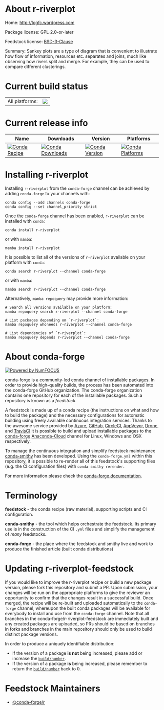 About r-riverplot
=================

Home: http://logfc.wordpress.com

Package license: GPL-2.0-or-later

Feedstock license: [BSD-3-Clause](https://github.com/conda-forge/r-riverplot-feedstock/blob/main/LICENSE.txt)

Summary: Sankey plots are a type of diagram that is convenient to illustrate how flow of information, resources etc. separates and joins, much like observing how rivers split and merge. For example, they can be used to compare different clusterings.

Current build status
====================


<table><tr><td>All platforms:</td>
    <td>
      <a href="https://dev.azure.com/conda-forge/feedstock-builds/_build/latest?definitionId=9788&branchName=main">
        <img src="https://dev.azure.com/conda-forge/feedstock-builds/_apis/build/status/r-riverplot-feedstock?branchName=main">
      </a>
    </td>
  </tr>
</table>

Current release info
====================

| Name | Downloads | Version | Platforms |
| --- | --- | --- | --- |
| [![Conda Recipe](https://img.shields.io/badge/recipe-r--riverplot-green.svg)](https://anaconda.org/conda-forge/r-riverplot) | [![Conda Downloads](https://img.shields.io/conda/dn/conda-forge/r-riverplot.svg)](https://anaconda.org/conda-forge/r-riverplot) | [![Conda Version](https://img.shields.io/conda/vn/conda-forge/r-riverplot.svg)](https://anaconda.org/conda-forge/r-riverplot) | [![Conda Platforms](https://img.shields.io/conda/pn/conda-forge/r-riverplot.svg)](https://anaconda.org/conda-forge/r-riverplot) |

Installing r-riverplot
======================

Installing `r-riverplot` from the `conda-forge` channel can be achieved by adding `conda-forge` to your channels with:

```
conda config --add channels conda-forge
conda config --set channel_priority strict
```

Once the `conda-forge` channel has been enabled, `r-riverplot` can be installed with `conda`:

```
conda install r-riverplot
```

or with `mamba`:

```
mamba install r-riverplot
```

It is possible to list all of the versions of `r-riverplot` available on your platform with `conda`:

```
conda search r-riverplot --channel conda-forge
```

or with `mamba`:

```
mamba search r-riverplot --channel conda-forge
```

Alternatively, `mamba repoquery` may provide more information:

```
# Search all versions available on your platform:
mamba repoquery search r-riverplot --channel conda-forge

# List packages depending on `r-riverplot`:
mamba repoquery whoneeds r-riverplot --channel conda-forge

# List dependencies of `r-riverplot`:
mamba repoquery depends r-riverplot --channel conda-forge
```


About conda-forge
=================

[![Powered by
NumFOCUS](https://img.shields.io/badge/powered%20by-NumFOCUS-orange.svg?style=flat&colorA=E1523D&colorB=007D8A)](https://numfocus.org)

conda-forge is a community-led conda channel of installable packages.
In order to provide high-quality builds, the process has been automated into the
conda-forge GitHub organization. The conda-forge organization contains one repository
for each of the installable packages. Such a repository is known as a *feedstock*.

A feedstock is made up of a conda recipe (the instructions on what and how to build
the package) and the necessary configurations for automatic building using freely
available continuous integration services. Thanks to the awesome service provided by
[Azure](https://azure.microsoft.com/en-us/services/devops/), [GitHub](https://github.com/),
[CircleCI](https://circleci.com/), [AppVeyor](https://www.appveyor.com/),
[Drone](https://cloud.drone.io/welcome), and [TravisCI](https://travis-ci.com/)
it is possible to build and upload installable packages to the
[conda-forge](https://anaconda.org/conda-forge) [Anaconda-Cloud](https://anaconda.org/)
channel for Linux, Windows and OSX respectively.

To manage the continuous integration and simplify feedstock maintenance
[conda-smithy](https://github.com/conda-forge/conda-smithy) has been developed.
Using the ``conda-forge.yml`` within this repository, it is possible to re-render all of
this feedstock's supporting files (e.g. the CI configuration files) with ``conda smithy rerender``.

For more information please check the [conda-forge documentation](https://conda-forge.org/docs/).

Terminology
===========

**feedstock** - the conda recipe (raw material), supporting scripts and CI configuration.

**conda-smithy** - the tool which helps orchestrate the feedstock.
                   Its primary use is in the construction of the CI ``.yml`` files
                   and simplify the management of *many* feedstocks.

**conda-forge** - the place where the feedstock and smithy live and work to
                  produce the finished article (built conda distributions)


Updating r-riverplot-feedstock
==============================

If you would like to improve the r-riverplot recipe or build a new
package version, please fork this repository and submit a PR. Upon submission,
your changes will be run on the appropriate platforms to give the reviewer an
opportunity to confirm that the changes result in a successful build. Once
merged, the recipe will be re-built and uploaded automatically to the
`conda-forge` channel, whereupon the built conda packages will be available for
everybody to install and use from the `conda-forge` channel.
Note that all branches in the conda-forge/r-riverplot-feedstock are
immediately built and any created packages are uploaded, so PRs should be based
on branches in forks and branches in the main repository should only be used to
build distinct package versions.

In order to produce a uniquely identifiable distribution:
 * If the version of a package **is not** being increased, please add or increase
   the [``build/number``](https://docs.conda.io/projects/conda-build/en/latest/resources/define-metadata.html#build-number-and-string).
 * If the version of a package **is** being increased, please remember to return
   the [``build/number``](https://docs.conda.io/projects/conda-build/en/latest/resources/define-metadata.html#build-number-and-string)
   back to 0.

Feedstock Maintainers
=====================

* [@conda-forge/r](https://github.com/conda-forge/r/)

